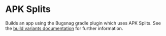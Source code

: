 # APK Splits

Builds an app using the Bugsnag gradle plugin which uses APK Splits. See the [build variants documentation](https://developer.android.com/studio/build/build-variants.html) for further information.

